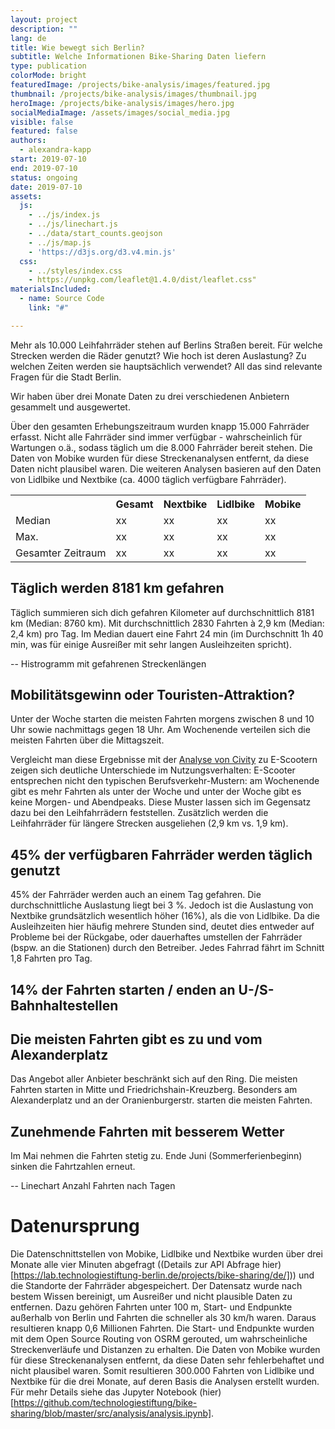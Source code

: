 ```yaml
---
layout: project
description: ""
lang: de
title: Wie bewegt sich Berlin?
subtitle: Welche Informationen Bike-Sharing Daten liefern
type: publication
colorMode: bright
featuredImage: /projects/bike-analysis/images/featured.jpg
thumbnail: /projects/bike-analysis/images/thumbnail.jpg
heroImage: /projects/bike-analysis/images/hero.jpg
socialMediaImage: /assets/images/social_media.jpg
visible: false
featured: false
authors:
  - alexandra-kapp
start: 2019-07-10
end: 2019-07-10
status: ongoing
date: 2019-07-10
assets:
  js:
    - ../js/index.js
    - ../js/linechart.js
    - ../data/start_counts.geojson
    - ../js/map.js
    - 'https://d3js.org/d3.v4.min.js'
  css:
    - ../styles/index.css
    - https://unpkg.com/leaflet@1.4.0/dist/leaflet.css"
materialsIncluded:
  - name: Source Code
    link: "#"

---
```

<script src="https://unpkg.com/leaflet@1.4.0/dist/leaflet.js"
integrity="sha512-QVftwZFqvtRNi0ZyCtsznlKSWOStnDORoefr1enyq5mVL4tmKB3S/EnC3rRJcxCPavG10IcrVGSmPh6Qw5lwrg=="
crossorigin=""></script>

Mehr als 10.000 Leihfahrräder stehen auf Berlins Straßen bereit. Für welche Strecken werden die Räder genutzt? Wie hoch ist deren Auslastung? Zu welchen Zeiten werden sie hauptsächlich verwendet? All das sind relevante Fragen für die Stadt Berlin.

Wir haben über drei Monate Daten zu drei verschiedenen Anbietern gesammelt und ausgewertet.

Über den gesamten Erhebungszeitraum wurden knapp 15.000 Fahrräder erfasst. Nicht alle Fahrräder sind immer verfügbar - wahrscheinlich für Wartungen o.ä., sodass täglich um die 8.000 Fahrräder bereit stehen. Die Daten von Mobike wurden für diese Streckenanalysen entfernt, da diese Daten nicht plausibel waren. Die weiteren Analysen basieren auf den Daten von Lidlbike und Nextbike (ca. 4000 täglich verfügbare Fahrräder).

<div class = 'project-text'>
<table class = 'table'> <tr> <th></th> <th>Gesamt</th><th>Nextbike</th> <th>Lidlbike</th> <th>Mobike</th></tr> 
<tr> <td>Median</td> <td>xx</td><td>xx</td> <td>xx</td> <td>xx</td> </tr> 
<tr> <td>Max.</td> <td>xx</td><td>xx</td> <td>xx</td> <td>xx</td></tr> 
<tr> <td>Gesamter Zeitraum</td> <td>xx</td><td>xx</td> <td>xx</td> <td>xx</td></tr> 
</table>
</div>

## Täglich werden 8181 km gefahren

Täglich summieren sich dich gefahren Kilometer auf durchschnittlich 8181 km (Median: 8760 km). Mit durchschnittlich 2830 Fahrten à 2,9 km (Median: 2,4 km) pro Tag. Im Median dauert eine Fahrt 24 min (im Durchschnitt 1h 40 min, was für einige Ausreißer mit sehr langen Ausleihzeiten spricht).

-- Histrogramm mit gefahrenen Streckenlängen

## Mobilitätsgewinn oder Touristen-Attraktion?

Unter der Woche starten die meisten Fahrten morgens zwischen 8 und 10 Uhr sowie nachmittags gegen 18 Uhr. Am Wochenende verteilen sich die meisten Fahrten über die Mittagszeit.

<div id= "word_count_linechart" alt="Liniendiagramm mit Anzahlen an schriftlichen Anfragen nach Jahren"></div>

Vergleicht man diese Ergebnisse mit der [Analyse von Civity](http://scooters.civity.de/) zu E-Scootern zeigen sich deutliche Unterschiede im Nutzungsverhalten: 
E-Scooter entsprechen nicht den typischen Berufsverkehr-Mustern: am Wochenende gibt es mehr Fahrten als unter der Woche und unter der Woche gibt es keine Morgen- und Abendpeaks. Diese Muster lassen sich im Gegensatz dazu bei den Leihfahrrädern feststellen. 
Zusätzlich werden die Leihfahrräder für längere Strecken ausgeliehen (2,9 km vs. 1,9 km).

## 45% der verfügbaren Fahrräder werden täglich genutzt

45% der Fahrräder werden auch an einem Tag gefahren. Die durchschnittliche Auslastung liegt bei 3 %. Jedoch ist die Auslastung von Nextbike grundsätzlich wesentlich höher (16%), als die von Lidlbike. Da die Ausleihzeiten hier häufig mehrere Stunden sind, deutet dies entweder auf Probleme bei der Rückgabe, oder dauerhaftes umstellen der Fahrräder (bspw. an die Stationen) durch den Betreiber.
Jedes Fahrrad fährt im Schnitt 1,8 Fahrten pro Tag.

## 14% der Fahrten starten / enden an U-/S-Bahnhaltestellen

## Die meisten Fahrten gibt es zu und vom Alexanderplatz
Das Angebot aller Anbieter beschränkt sich auf den Ring. Die meisten Fahrten starten in Mitte und Friedrichshain-Kreuzberg. Besonders am Alexanderplatz und an der Oranienburgerstr. starten die meisten Fahrten.
  
<div id= "map" alt=""></div>

## Zunehmende Fahrten mit besserem Wetter
Im Mai nehmen die Fahrten stetig zu. Ende Juni (Sommerferienbeginn) sinken die Fahrtzahlen erneut.

-- Linechart Anzahl Fahrten nach Tagen

# Datenursprung
Die Datenschnittstellen von Mobike, Lidlbike und Nextbike wurden über drei Monate alle vier Minuten abgefragt ((Details zur API Abfrage hier)[https://lab.technologiestiftung-berlin.de/projects/bike-sharing/de/])) und die Standorte der Fahrräder abgespeichert. Der Datensatz wurde nach bestem Wissen bereinigt, um Ausreißer und nicht plausible Daten zu entfernen. Dazu gehören Fahrten unter 100 m, Start- und Endpunkte außerhalb von Berlin und Fahrten die schneller als 30 km/h waren. Daraus resultieren knapp 0,6 Millionen Fahrten. Die Start- und Endpunkte wurden mit dem Open Source Routing von OSRM gerouted, um wahrscheinliche Streckenverläufe und Distanzen zu erhalten. Die Daten von Mobike wurden für diese Streckenanalysen entfernt, da diese Daten 
sehr fehlerbehaftet und nicht plausibel waren. Somit resultieren 300.000 Fahrten von Lidlbike und Nextbike für die drei Monate, auf deren Basis die Analysen erstellt wurden.
Für mehr Details siehe das Jupyter Notebook (hier)[https://github.com/technologiestiftung/bike-sharing/blob/master/src/analysis/analysis.ipynb].